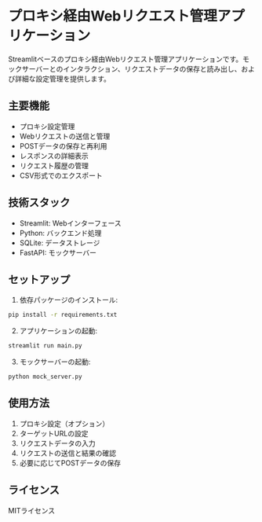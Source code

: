 # プロキシ経由Webリクエスト管理アプリケーション

Streamlitベースのプロキシ経由Webリクエスト管理アプリケーションです。モックサーバーとのインタラクション、リクエストデータの保存と読み出し、および詳細な設定管理を提供します。

## 主要機能

- プロキシ設定管理
- Webリクエストの送信と管理
- POSTデータの保存と再利用
- レスポンスの詳細表示
- リクエスト履歴の管理
- CSV形式でのエクスポート

## 技術スタック

- Streamlit: Webインターフェース
- Python: バックエンド処理
- SQLite: データストレージ
- FastAPI: モックサーバー

## セットアップ

1. 依存パッケージのインストール:
```bash
pip install -r requirements.txt
```

2. アプリケーションの起動:
```bash
streamlit run main.py
```

3. モックサーバーの起動:
```bash
python mock_server.py
```

## 使用方法

1. プロキシ設定（オプション）
2. ターゲットURLの設定
3. リクエストデータの入力
4. リクエストの送信と結果の確認
5. 必要に応じてPOSTデータの保存

## ライセンス

MITライセンス
